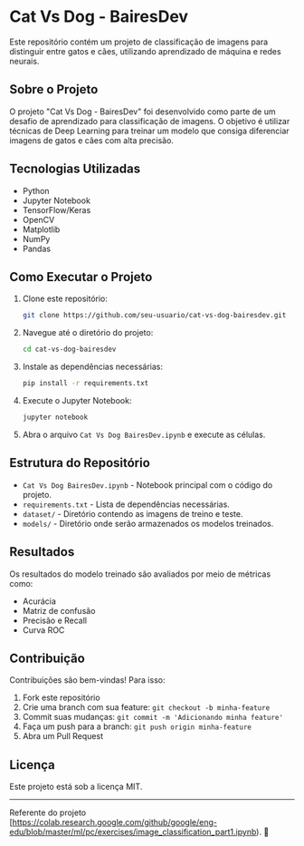 # Cat Vs Dog - BairesDev

Este repositório contém um projeto de classificação de imagens para distinguir entre gatos e cães, utilizando aprendizado de máquina e redes neurais.

## Sobre o Projeto

O projeto "Cat Vs Dog - BairesDev" foi desenvolvido como parte de um desafio de aprendizado para classificação de imagens. O objetivo é utilizar técnicas de Deep Learning para treinar um modelo que consiga diferenciar imagens de gatos e cães com alta precisão.

## Tecnologias Utilizadas
- Python
- Jupyter Notebook
- TensorFlow/Keras
- OpenCV
- Matplotlib
- NumPy
- Pandas

## Como Executar o Projeto
1. Clone este repositório:
   ```sh
   git clone https://github.com/seu-usuario/cat-vs-dog-bairesdev.git
   ```
2. Navegue até o diretório do projeto:
   ```sh
   cd cat-vs-dog-bairesdev
   ```
3. Instale as dependências necessárias:
   ```sh
   pip install -r requirements.txt
   ```
4. Execute o Jupyter Notebook:
   ```sh
   jupyter notebook
   ```
5. Abra o arquivo `Cat Vs Dog BairesDev.ipynb` e execute as células.

## Estrutura do Repositório
- `Cat Vs Dog BairesDev.ipynb` - Notebook principal com o código do projeto.
- `requirements.txt` - Lista de dependências necessárias.
- `dataset/` - Diretório contendo as imagens de treino e teste.
- `models/` - Diretório onde serão armazenados os modelos treinados.

## Resultados
Os resultados do modelo treinado são avaliados por meio de métricas como:
- Acurácia
- Matriz de confusão
- Precisão e Recall
- Curva ROC

## Contribuição
Contribuições são bem-vindas! Para isso:
1. Fork este repositório
2. Crie uma branch com sua feature: `git checkout -b minha-feature`
3. Commit suas mudanças: `git commit -m 'Adicionando minha feature'`
4. Faça um push para a branch: `git push origin minha-feature`
5. Abra um Pull Request

## Licença
Este projeto está sob a licença MIT.

---
Referente do projeto [https://colab.research.google.com/github/google/eng-edu/blob/master/ml/pc/exercises/image_classification_part1.ipynb). 🚀
